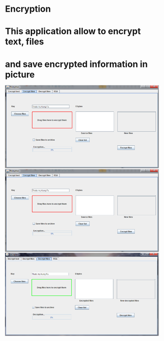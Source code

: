 # Encryption

# This application allow to encrypt text, files  <br />
# and save encrypted information in picture

![Alt text](/screenshots/EncryptText.png?raw=true "firstTab") <br/>
![Alt text](/screenshots/EncryptFiles.png?raw=true "secondTab") <br/>
![Alt text](/screenshots/DecryptFiles.png?raw=true "thirdTab")

